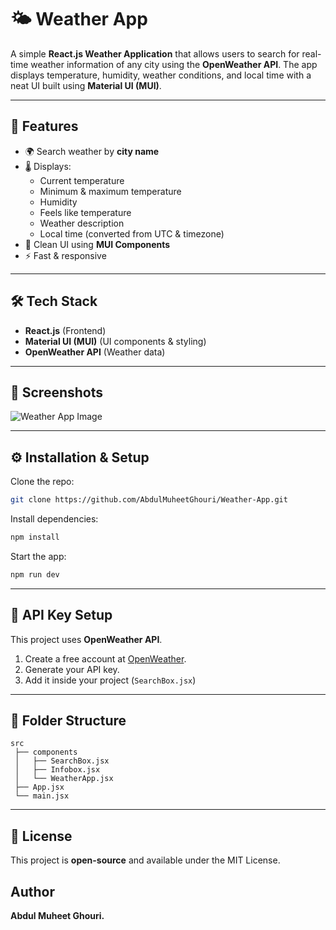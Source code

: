 # 🌤️ Weather App

A simple **React.js Weather Application** that allows users to search
for real-time weather information of any city using the **OpenWeather
API**. The app displays temperature, humidity, weather conditions, and
local time with a neat UI built using **Material UI (MUI)**.

------------------------------------------------------------------------

## 🚀 Features

-   🌍 Search weather by **city name**
-   🌡️ Displays:
    -   Current temperature
    -   Minimum & maximum temperature
    -   Humidity
    -   Feels like temperature
    -   Weather description
    -   Local time (converted from UTC & timezone)
-   🎨 Clean UI using **MUI Components**
-   ⚡ Fast & responsive

------------------------------------------------------------------------

## 🛠️ Tech Stack

-   **React.js** (Frontend)
-   **Material UI (MUI)** (UI components & styling)
-   **OpenWeather API** (Weather data)

------------------------------------------------------------------------

## 📸 Screenshots

![Weather App Image](./assets/Weather.png)


------------------------------------------------------------------------

## ⚙️ Installation & Setup

Clone the repo:

``` bash
git clone https://github.com/AbdulMuheetGhouri/Weather-App.git
```

Install dependencies:

``` bash
npm install
```

Start the app:

``` bash
npm run dev
```

------------------------------------------------------------------------

## 🔑 API Key Setup

This project uses **OpenWeather API**.
1. Create a free account at [OpenWeather](https://openweathermap.org/).
2. Generate your API key.
3. Add it inside your project (`SearchBox.jsx`)
------------------------------------------------------------------------

## 📂 Folder Structure

    src
     ├── components
     │   ├── SearchBox.jsx
     │   ├── Infobox.jsx
     │   └── WeatherApp.jsx
     ├── App.jsx
     └── main.jsx

------------------------------------------------------------------------

## 📜 License

This project is **open-source** and available under the MIT License.


## Author
**Abdul Muheet Ghouri.**
